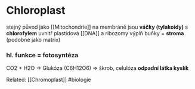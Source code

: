 # Chloroplast
stejný původ jako [[Mitochondrie]]
na membráně jsou **váčky (tylakoidy)** s **chlorofylem**
uvnitř plastidová [[DNA]] a ribozomy
výplň buňky = **stroma** (podobné jako matrix)
### hl. funkce = fotosyntéza
CO2 + H2O -> Glukóza (C6H12O6) => škrob, celulóza
**odpadní látka kyslík** 

Related: [[Chromoplast]]
#biologie
